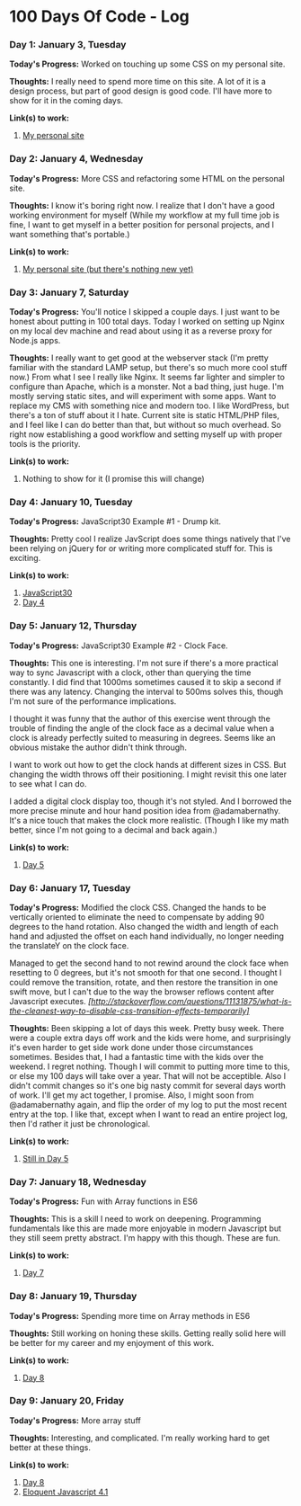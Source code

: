 # 100 Days Of Code - Log

### Day 1: January 3, Tuesday

**Today's Progress:** Worked on touching up some CSS on my personal site.

**Thoughts:** I really need to spend more time on this site. A lot of it is a design process, but part of good design is good code. I'll have more to show for it in the coming days.

**Link(s) to work:**
1. [My personal site](https://aaronburrows.com)


### Day 2: January 4, Wednesday

**Today's Progress:** More CSS and refactoring some HTML on the personal site.

**Thoughts:** I know it's boring right now. I realize that I don't have a good working environment for myself (While my workflow at my full time job is fine, I want to get myself in a better position for personal projects, and I want something that's portable.)

**Link(s) to work:**
1. [My personal site (but there's nothing new yet)](https://aaronburrows.com)


### Day 3: January 7, Saturday

**Today's Progress:** You'll notice I skipped a couple days. I just want to be honest about putting in 100 total days. Today I worked on setting up Nginx on my local dev machine and read about using it as a reverse proxy for Node.js apps.

**Thoughts:** I really want to get good at the webserver stack (I'm pretty familiar with the standard LAMP setup, but there's so much more cool stuff now.) From what I see I really like Nginx. It seems far lighter and simpler to configure than Apache, which is a monster. Not a bad thing, just huge. I'm mostly serving static sites, and will experiment with some apps. Want to replace my CMS with something nice and modern too. I like WordPress, but there's a ton of stuff about it I hate. Current site is static HTML/PHP files, and I feel like I can do better than that, but without so much overhead. So right now establishing a good workflow and setting myself up with proper tools is the priority.

**Link(s) to work:**
1. Nothing to show for it (I promise this will change)


### Day 4: January 10, Tuesday

**Today's Progress:** JavaScript30 Example #1 - Drump kit.

**Thoughts:** Pretty cool I realize JavScript does some things natively that I've been relying on jQuery for or writing more complicated stuff for. This is exciting.

**Link(s) to work:**
1. [JavaScript30](https://javascript30.com/)
2. [Day 4](work/day04/)

### Day 5: January 12, Thursday

**Today's Progress:** JavaScript30 Example #2 - Clock Face.

**Thoughts:** This one is interesting. I'm not sure if there's a more practical way to sync Javascript with a clock, other than querying the time constantly. I did find that 1000ms sometimes caused it to skip a second if there was any latency. Changing the interval to 500ms solves this, though I'm not sure of the performance implications.

I thought it was funny that the author of this exercise went through the trouble of finding the angle of the clock face as a decimal value when a clock is already perfectly suited to measuring in degrees. Seems like an obvious mistake the author didn't think through.

I want to work out how to get the clock hands at different sizes in CSS. But changing the width throws off their positioning. I might revisit this one later to see what I can do.

I added a digital clock display too, though it's not styled. And I borrowed the more precise minute and hour hand position idea from @adamabernathy. It's a nice touch that makes the clock more realistic. (Though I like my math better, since I'm not going to a decimal and back again.)

**Link(s) to work:**
1. [Day 5](work/day05)


### Day 6: January 17, Tuesday

**Today's Progress:** Modified the clock CSS. Changed the hands to be vertically oriented to eliminate the need to compensate by adding 90 degrees to the hand rotation. Also changed the width and length of each hand and adjusted the offset on each hand individually, no longer needing the translateY on the clock face.

Managed to get the second hand to not rewind around the clock face when resetting to 0 degrees, but it's not smooth for that one second. I thought I could remove the transition, rotate, and then restore the transition in one swift move, but I can't due to the way the browser reflows content after Javascript executes. *[http://stackoverflow.com/questions/11131875/what-is-the-cleanest-way-to-disable-css-transition-effects-temporarily]*

**Thoughts:** Been skipping a lot of days this week. Pretty busy week. There were a couple extra days off work and the kids were home, and surprisingly it's even harder to get side work done under those circumstances sometimes. Besides that, I had a fantastic time with the kids over the weekend. I regret nothing. Though I will commit to putting more time to this, or else my 100 days will take over a year. That will not be acceptible. Also I didn't commit changes so it's one big nasty commit for several days worth of work. I'll get my act together, I promise. Also, I might soon from @adamabernathy again, and flip the order of my log to put the most recent entry at the top. I like that, except when I want to read an entire project log, then I'd rather it just be chronological.

**Link(s) to work:**
1. [Still in Day 5](work/day05)


### Day 7: January 18, Wednesday

**Today's Progress:** Fun with Array functions in ES6

**Thoughts:** This is a skill I need to work on deepening. Programming fundamentals like this are made more enjoyable in modern Javascript but they still seem pretty abstract. I'm happy with this though. These are fun.

**Link(s) to work:**
1. [Day 7](work/day07)


### Day 8: January 19, Thursday

**Today's Progress:** Spending more time on Array methods in ES6

**Thoughts:** Still working on honing these skills. Getting really solid here will be better for my career and my enjoyment of this work.

**Link(s) to work:**
1. [Day 8](work/day08)


### Day 9: January 20, Friday

**Today's Progress:** More array stuff

**Thoughts:** Interesting, and complicated. I'm really working hard to get better at these things.

**Link(s) to work:**
1. [Day 8](work/day09)
2. [Eloquent Javascript 4.1](http://eloquentjavascript.net/code/#4.1)


<!-- ### Day 10: January 25, Wednesday

**Today's Progress:**

**Thoughts:**

**Link(s) to work:** -->



<!-- ### Day 7: January 18, Wednesday

**Today's Progress:**

**Thoughts:**

**Link(s) to work:**  -->
